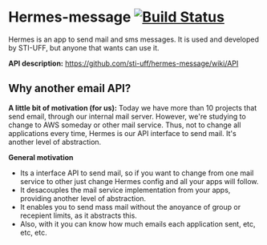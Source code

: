 Hermes-message [![Build Status](https://travis-ci.org/sti-uff/hermes-message.png?branch=master)](https://travis-ci.org/sti-uff/hermes-message)
===============


Hermes is an app to send mail and sms messages. It is used and developed by STI-UFF, but anyone that wants can use it.

__API description:__ https://github.com/sti-uff/hermes-message/wiki/API

Why another email API?
---
__A little bit of motivation (for us):__ Today we have more than 10 projects that send email, through our internal mail server. 
However, we're studying to change to AWS someday or other mail service. Thus, not to change all applications every time, Hermes is our API interface to send mail.
It's another level of abstraction.

__General motivation__
* Its a interface API to send mail, so if you want to change from one mail service to other just change Hermes config and all your apps will follow.
* It desacouples the mail service implementation from your apps, providing another level of abstraction.
* It enables you to send mass mail without the anoyance of group or recepient limits, as it abstracts this.
* Also, with it you can know how much emails each application sent, etc, etc, etc.

